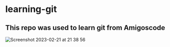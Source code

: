 # learning-git

## This repo was used to learn git from Amigoscode


![Screenshot 2023-02-21 at 21 38 56](https://user-images.githubusercontent.com/125800337/220464935-c382d89c-4434-4dac-948c-d7e7a998d849.png)

